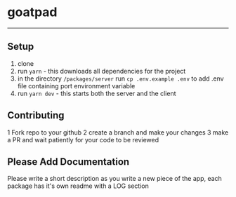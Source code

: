 # goatpad

---

## Setup

1. clone
2. run `yarn` - this downloads all dependencies for the project
3. in the directory `/packages/server` run `cp .env.example .env` to add .env file containing port environment variable
4. run `yarn dev` - this starts both the server and the client

## Contributing

1 Fork repo to your github
2 create a branch and make your changes
3 make a PR and wait patiently for your code to be reviewed

## Please Add Documentation

Please write a short description as you write a new piece of the app, each package has it's own readme with a LOG section
